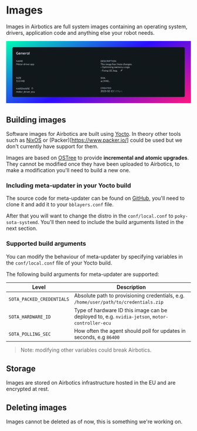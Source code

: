 # Images

Images in Airbotics are full system images containing an operating system, drivers, application code and anything else your robot needs.

![Image details.](../imgs/image-details.png)

## Building images

Software images for Airbotics are built using [Yocto](https://www.yoctoproject.org/). In theory other tools such as [NixOS](https://nixos.org/) or (Packer)[https://www.packer.io/] could be used but we don't currently have support for them.

Images are based on [OSTree](https://www.yoctoproject.org/) to provide **incremental and atomic upgrades**. They cannot be modified once they have been uploaded to Airbotics, to make a modification you'll need to build a new one.
<!-- you can read more about the advantages and disadvantages of ostree here -->


### Including meta-updater in your Yocto build

The source code for meta-updater can be found on [GitHub](https://github.com/uptane/meta-updater), you'll need to clone it and add it to your `bblayers.conf` file.

After that you will want to change the distro in the `conf/local.conf` to `poky-sota-systemd`. You'll then need to include the build arguments listed in the next section.

### Supported build arguments

You can modify the behaviour of meta-updater by specifying variables in the `conf/local.conf` file of your Yocto build.

The following build arguments for meta-updater are supported:

| Level                     | Description                                            |
| ------------------------- | ------------------------------------------------------ |
| `SOTA_PACKED_CREDENTIALS` | Absolute path to provisioning credentials, e.g. `/home/user/path/to/credentials.zip` |
| `SOTA_HARDWARE_ID`        | Type of hardware ID this image can be deployed to, e.g. `nvidia-jetson`, `motor-controller-ecu` |
| `SOTA_POLLING_SEC`        | How often the agent should poll for updates in seconds, e.g `86400` |

> Note: modifying other variables could break Airbotics.

<!-- OSTree
hardware
size
meta-updater
supported boards
storage - security, limit, stored in EU
description -->

<!-- source meta-updater/scripts/envsetup.sh qemux86-64 build distro= poky-sota-systemd -->

<!-- bitbake core-image-minimal -->

## Storage

Images are stored on Airbotics infrastructure hosted in the EU and are encrypted at rest.


## Deleting images

Images cannot be deleted as of now, this is something we're working on.